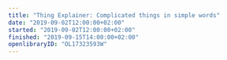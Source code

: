 ```yaml
---
title: "Thing Explainer: Complicated things in simple words"
date: "2019-09-02T12:00:00+02:00"
started: "2019-09-02T12:00:00+02:00"
finished: "2019-09-15T14:00:00+02:00"
openlibraryID: "OL17323593W"
---
```


